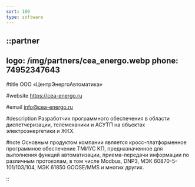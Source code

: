```yaml
---
sort: 109
type: software
---
```


::partner
---
logo: /img/partners/cea_energo.webp
phone: 74952347643
---

#title
ООО «ЦентрЭнергоАвтоматика»

#website
https://cea-energo.ru

#email
info@cea-energo.ru


#description
Разработчик программного обеспечения в области диспетчеризации, телемеханики и АСУТП на объектах электроэнергетики и ЖКХ.

#note
Основным продуктом компании является кросс-платформенное программное обеспечение ТМИУС КП, предназначенное для выполнения функций автоматизации, приема-передачи информации по различным протоколам, в том числе Modbus, DNP3, МЭК 60870-5-101/103/104, МЭК 61850 GOOSE/MMS и многих других.

::
